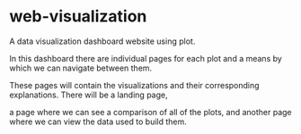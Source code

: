 # web-visualization

A data visualization dashboard website using plot.

In this dashboard there are individual pages for each plot and a means by which we can navigate between them. 

These pages will contain the visualizations and their corresponding explanations. There will be a landing page, 

a page where we can see a comparison of all of the plots, and another page where we can view the data used to build them.
